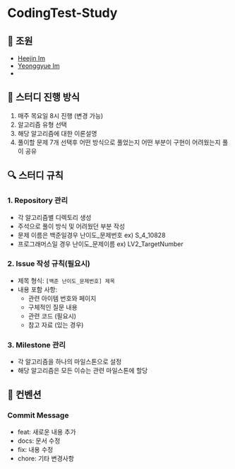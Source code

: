 # CodingTest-Study

## 👥 조원
- [Heejin Im]()
- [Yeonggyue Im](https://github.com/mhje11)
- 
## 📆 스터디 진행 방식
1. 매주 목요일 8시 진행 (변경 가능)
2. 알고리즘 유형 선택
3. 해당 알고리즘에 대한 이론설명
4. 풀이할 문제 7개 선택후 어떤 방식으로 풀었는지 어떤 부분이 구현이 어려웠는지 풀이 공유

## 🔍 스터디 규칙

### 1. Repository 관리
- 각 알고리즘별 디렉토리 생성
- 주석으로 풀이 방식 및 어려웠던 부분 작성
- 문제 이름은 백준일경우 난이도_문제번호 ex) S_4_10828
- 프로그래머스일 경우 난이도_문제이름 ex) LV2_TargetNumber

### 2. Issue 작성 규칙(필요시)
- 제목 형식: `[백준 난이도_문제번호] 제목`
- 내용 포함 사항:
    - 관련 아이템 번호와 페이지
    - 구체적인 질문 내용
    - 관련 코드 (필요시)
    - 참고 자료 (있는 경우)

### 3. Milestone 관리
- 각 알고리즘을 하나의 마일스톤으로 설정
- 해당 알고리즘은 모든 이슈는 관련 마일스톤에 할당


## 🤝 컨벤션

### Commit Message
- feat: 새로운 내용 추가
- docs: 문서 수정
- fix: 내용 수정
- chore: 기타 변경사항
